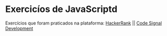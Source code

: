 # Exercicíos de JavaScriptd
Exercícios que foram praticados na plataforma: [HackerRank](https://www.hackerrank.com/) || [Code Signal Development](https://codesignal.com/developers/)
